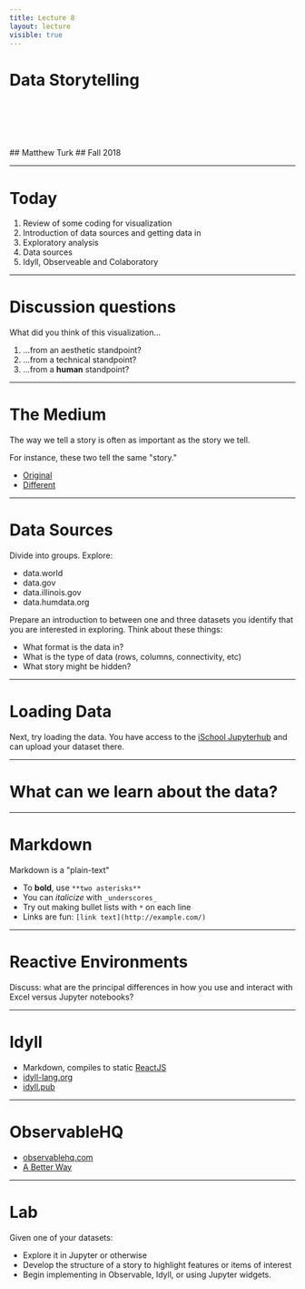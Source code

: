 ```yaml
---
title: Lecture 8
layout: lecture
visible: true
---
```

<!-- .slide: class="titleslide" -->

# Data Storytelling
<div style="height: 6.0em;"></div>
## Matthew Turk
## Fall 2018

---

# Today

1. Review of some coding for visualization
2. Introduction of data sources and getting data in
3. Exploratory analysis
4. Data sources
5. Idyll, Observeable and Colaboratory

---

# Discussion questions

What did you think of this visualization...

1. ...from an aesthetic standpoint?
2. ...from a technical standpoint?
3. ...from a **human** standpoint?

---

# The Medium

The way we tell a story is often as important as the story we tell.

For instance, these two tell the same "story."

 * [Original](https://www.youtube.com/watch?v=4jXEuIHY9ic)
 * [Different](https://www.youtube.com/watch?v=3uIcXRbZ458)

---

# Data Sources

Divide into groups.  Explore:

 * data.world
 * data.gov
 * data.illinois.gov
 * data.humdata.org

Prepare an introduction to between one and three datasets you identify that you
are interested in exploring.  Think about these things:

 * What format is the data in?
 * What is the type of data (rows, columns, connectivity, etc)
 * What story might be hidden?

---

# Loading Data

Next, try loading the data.  You have access to the [iSchool
Jupyterhub](https://jupyterhub.ischool.illinois.edu) and can upload your
dataset there.

---

# What can we learn about the data?

---

# Markdown

Markdown is a "plain-text"

 * To **bold**, use `**two asterisks**`
 * You can _italicize_ with `_underscores_`
 * Try out making bullet lists with `*` on each line
 * Links are fun: `[link text](http://example.com/)`

---

# Reactive Environments

Discuss: what are the principal differences in how you use and interact with Excel versus Jupyter notebooks?

---

# Idyll

 * Markdown, compiles to static [ReactJS](https://reactjs.org/)
 * [idyll-lang.org](https://idyll-lang.org/)
 * [idyll.pub](https://idyll.pub)

---

# ObservableHQ

 * [observablehq.com](https://beta.observablehq.com/)
 * [A Better
   Way](https://medium.com/@mbostock/a-better-way-to-code-2b1d2876a3a0)

--- 

# Lab

Given one of your datasets:

 * Explore it in Jupyter or otherwise
 * Develop the structure of a story to highlight features or items of interest
 * Begin implementing in Observable, Idyll, or using Jupyter widgets.
